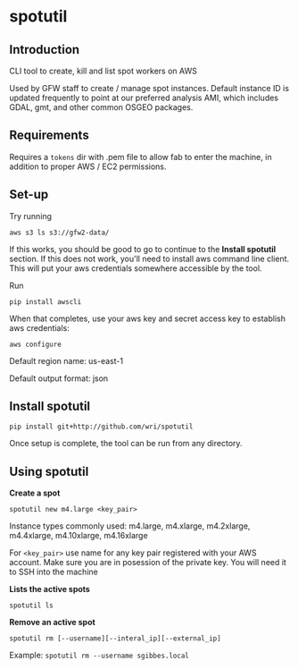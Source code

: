 # spotutil

## Introduction
CLI tool to create, kill and list spot workers on AWS

Used by GFW staff to create / manage spot instances. Default instance ID is updated frequently to point at our preferred analysis AMI, which includes GDAL, gmt, and other common OSGEO packages.

## Requirements
Requires a `tokens` dir with .pem file to allow fab to enter the machine, in addition to proper AWS / EC2 permissions.


## Set-up
Try running

`aws s3 ls s3://gfw2-data/`

If this works, you should be good to go to continue to the **Install spotutil** section. If this does not work, you'll need to install aws command line client. This will put your aws credentials somewhere accessible by the tool.

Run

`pip install awscli`

When that completes, use your aws key and secret access key to establish aws credentials:

`aws configure`

Default region name: us-east-1

Default output format: json

## Install spotutil

`pip install git+http://github.com/wri/spotutil`

Once setup is complete, the tool can be run from any directory.

## Using spotutil

**Create a spot** 

`spotutil new m4.large <key_pair>`

Instance types commonly used: m4.large, m4.xlarge, m4.2xlarge, m4.4xlarge, m4.10xlarge, m4.16xlarge

For `<key_pair>` use name for any key pair registered with your AWS account. Make sure you are in posession of the private key. You will need it to SSH into the machine

**Lists the active spots** 

`spotutil ls`

**Remove an active spot**

`spotutil rm [--username][--interal_ip][--external_ip]`

Example: `spotutil rm --username sgibbes.local`


